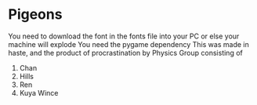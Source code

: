 # Pigeons


You need to download the font in the fonts file into your PC or else your machine will explode
You need the pygame dependency
This was made in haste, and the product of procrastination by Physics Group consisting of
1. Chan
2. Hills
3. Ren 
4. Kuya Wince
